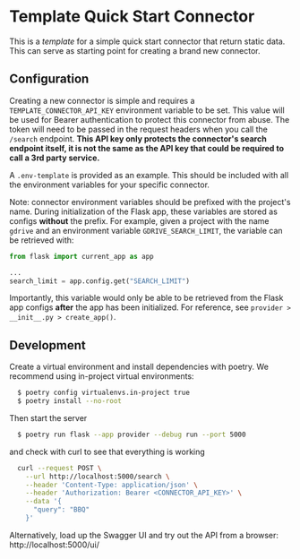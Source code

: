 # Template Quick Start Connector

This is a _template_ for a simple quick start connector that return static data. This can serve as starting point for creating a brand new connector.

## Configuration

Creating a new connector is simple and requires a `TEMPLATE_CONNECTOR_API_KEY` environment variable to be set. This value will be used for Bearer authentication to protect this connector from abuse. The token will need to be passed in the request headers when you call the `/search` endpoint. **This API key only protects the connector's search endpoint itself, it is not the same as the API key that could be required to call a 3rd party service.** 

A `.env-template` is provided as an example. This should be included with all the environment variables for your specific connector.

Note: connector environment variables should be prefixed with the project's name. During initialization of the Flask app, these variables are stored as configs **without** the prefix. For example, given a project with the name `gdrive` and an environment variable `GDRIVE_SEARCH_LIMIT`, the variable can be retrieved with:

```python
from flask import current_app as app

...
search_limit = app.config.get("SEARCH_LIMIT")
```

Importantly, this variable would only be able to be retrieved from the Flask app configs **after** the app has been initialized. For reference, see `provider > __init__.py > create_app()`.

## Development

Create a virtual environment and install dependencies with poetry. We recommend using in-project virtual environments:

```bash
  $ poetry config virtualenvs.in-project true
  $ poetry install --no-root
```

Then start the server

```bash
  $ poetry run flask --app provider --debug run --port 5000
```

and check with curl to see that everything is working

```bash
  curl --request POST \
    --url http://localhost:5000/search \
    --header 'Content-Type: application/json' \
    --header 'Authorization: Bearer <CONNECTOR_API_KEY>' \
    --data '{
      "query": "BBQ"
    }'
```

Alternatively, load up the Swagger UI and try out the API from a browser: http://localhost:5000/ui/
